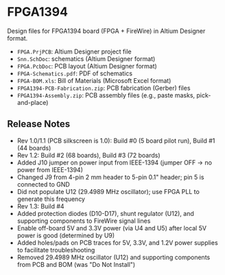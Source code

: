 # FPGA1394
Design files for FPGA1394 board (FPGA + FireWire) in Altium Designer format.

* `FPGA.PrjPCB`: Altium Designer project file
* `Snn.SchDoc`: schematics (Altium Designer format)
* `FPGA.PcbDoc`: PCB layout (Altium Designer format)
* `FPGA-Schematics.pdf`: PDF of schematics
* `FPGA-BOM.xls`: Bill of Materials (Microsoft Excel format)
* `FPGA1394-PCB-Fabrication.zip`: PCB fabrication (Gerber) files
* `FPGA1394-Assembly.zip`: PCB assembly files (e.g., paste masks, pick-and-place)
 
## Release Notes
 
* Rev 1.0/1.1 (PCB silkscreen is 1.0): Build #0 (5 board pilot run), Build #1 (44 boards)
* Rev 1.2: Build #2 (68 boards), Build #3 (72 boards)
 * Added J10 jumper on power input from IEEE-1394 (jumper OFF -> no power from IEEE-1394)
 * Changed J9 from 4-pin 2 mm header to 5-pin 0.1" header; pin 5 is connected to GND
 * Did not populate U12 (29.4989 MHz oscillator); use FPGA PLL to generate this frequency
* Rev 1.3: Build #4
 * Added protection diodes (D10-D17), shunt regulator (U12), and supporting components to FireWire signal lines
 * Enable off-board 5V and 3.3V power (via U4 and U5) after local 5V power is good (determined by U9)
 * Added holes/pads on PCB traces for 5V, 3.3V, and 1.2V power supplies to facilitate troubleshooting
 * Removed 29.4989 MHz oscillator (U12) and supporting components from PCB and BOM (was "Do Not Install")
